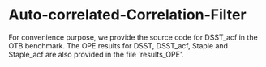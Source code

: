 # Auto-correlated-Correlation-Filter
For convenience purpose, we provide the source code for DSST_acf in the OTB benchmark.
The OPE results for DSST, DSST_acf, Staple and Staple_acf are also provided in the file 'results_OPE'.
